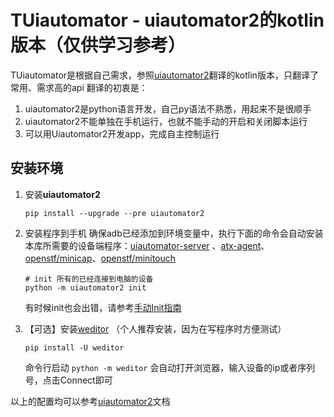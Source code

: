 # TUiautomator - uiautomator2的kotlin版本（仅供学习参考）

TUiautomator是根据自己需求，参照[uiautomator2](https://github.com/openatx/uiautomator2)翻译的kotlin版本，只翻译了常用、需求高的api
翻译的初衷是：

   1. uiautomator2是python语言开发，自己py语法不熟悉，用起来不是很顺手
   2. uiautomator2不能单独在手机运行，也就不能手动的开启和关闭脚本运行
   3. 可以用Uiautomator2开发app，完成自主控制运行

## 安装环境

1. 安装**uiautomator2**

   ```
   pip install --upgrade --pre uiautomator2
   ```

2. 安装程序到手机 确保adb已经添加到环境变量中，执行下面的命令会自动安装本库所需要的设备端程序：[uiautomator-server](https://github.com/openatx/android-uiautomator-server/releases) 、[atx-agent](https://github.com/openatx/atx-agent)、[openstf/minicap](https://github.com/openstf/minicap)、[openstf/minitouch](https://github.com/openstf/minitouch)

   ```
   # init 所有的已经连接到电脑的设备
   python -m uiautomator2 init
   ```

   有时候init也会出错，请参考[手动Init指南](https://github.com/openatx/uiautomator2/wiki/Manual-Init)

3. 【可选】安装[weditor](<https://github.com/openatx/weditor>) （个人推荐安装，因为在写程序时方便测试）

   ```
   pip install -U weditor
   ```

   命令行启动 `python -m weditor` 会自动打开浏览器，输入设备的ip或者序列号，点击Connect即可

以上的配置均可以参考[uiautomator2](https://github.com/openatx/uiautomator2)文档

